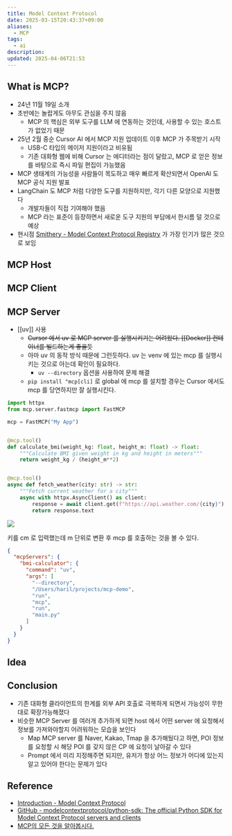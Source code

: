```yaml
---
title: Model Context Protocol
date: 2025-03-15T20:43:37+09:00
aliases:
  - MCP
tags:
  - ai
description: 
updated: 2025-04-06T21:53
---
```


## What is MCP?

- 24년 11월 19일 소개
- 초반에는 놀랍게도 아무도 관심을 주지 않음
    - MCP 의 핵심은 외부 도구를 LLM 에 연동하는 것인데, 사용할 수 있는 호스트가 없었기 때문
- 25년 2월 중순 Cursor AI 에서 MCP 지원 업데이트 이후 MCP 가 주목받기 시작
    - USB-C 타입의 메이저 지원이라고 비유됨
    - 기존 대화형 웹에 비해 Cursor 는 에디터라는 점이 달랐고, MCP 로 얻은 정보를 바탕으로 즉시 파일 편집이 가능했음
- MCP 생태계의 가능성을 사람들이 목도하고 매우 빠르게 확산되면서 OpenAI 도 MCP 공식 지원 발표
- LangChain 도 MCP 처럼 다양한 도구를 지원하지만, 각기 다른 모양으로 지원했다
    - 개발자들이 직접 기여해야 했음
    - MCP 라는 표준이 등장하면서 새로운 도구 지원의 부담에서 한시름 덜 것으로 예상
- 현시점 [Smithery - Model Context Protocol Registry](https://smithery.ai/) 가 가장 인기가 많은 것으로 보임

## MCP Host

## MCP Client

## MCP Server

- [[uv]] 사용
    - ~~Cursor 에서 uv 로 MCP server 를 실행시키기는 어려웠다. [[Docker]] 컨테이너를 빌드하는게 좋을듯~~
    - 아마 uv 의 동작 방식 때문에 그런듯하다. uv 는 venv 에 있는 mcp 를 실행시키는 것으로 아는데 확인이 필요하다.
        - `uv --directory` 옵션을 사용하여 문제 해결
    - `pip install "mcp[cli]` 로 global 에 mcp 를 설치할 경우는 Cursor 에서도 mcp 를 당연하지만 잘 실행시킨다.

```python
import httpx
from mcp.server.fastmcp import FastMCP

mcp = FastMCP("My App")


@mcp.tool()
def calculate_bmi(weight_kg: float, height_m: float) -> float:
    """Calculate BMI given weight in kg and height in meters"""
    return weight_kg / (height_m**2)


@mcp.tool()
async def fetch_weather(city: str) -> str:
    """Fetch current weather for a city"""
    async with httpx.AsyncClient() as client:
        response = await client.get(f"https://api.weather.com/{city}")
        return response.text
```

![](https://i.imgur.com/rIkDpfu.png)

키를 cm 로 입력했는데 m 단위로 변환 후 mcp 를 호출하는 것을 볼 수 있다.

```json
{
  "mcpServers": {
    "bmi-calculator": {
      "command": "uv",
      "args": [
        "--directory",
        "/Users/haril/projects/mcp-demo",
        "run",
        "mcp",
        "run",
        "main.py"
      ]
    }
  }
}
```

## Idea

## Conclusion

- 기존 대화형 클라이언트의 한계를 외부 API 호출로 극복하게 되면서 가능성이 무한대로 확장가능해졌다
- 비슷한 MCP Server 를 여러개 추가하게 되면 host 에서 어떤 server 에 요청해서 정보를 가져와야할지 어려워하는 모습을 보인다
    - Map MCP server 를 Naver, Kakao, Tmap 을 추가해뒀다고 하면, POI 정보를 요청할 시 해당 POI 를 갖지 않은 CP 에 요청이 날아갈 수 있다
    - Prompt 에서 미리 지정해주면 되지만, 유저가 항상 어느 정보가 어디에 있는지 알고 있어야 한다는 문제가 있다

## Reference

- [Introduction - Model Context Protocol](https://modelcontextprotocol.io/introduction)
- [GitHub - modelcontextprotocol/python-sdk: The official Python SDK for Model Context Protocol servers and clients](https://github.com/modelcontextprotocol/python-sdk)
- [MCP의 모든 것을 알아봅시다.](https://velog.io/@k-svelte-master/what-is-mcp)
